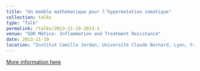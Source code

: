 ```yaml
---
title: "Un modèle mathématique pour l’hypermutation somatique"
collection: talks
type: "Talk"
permalink: /talks/2013-11-19-2013-1
venue: "GDR Métice: Inflammation and Treatment Resistance"
date: 2013-11-19
location: "Institut Camille Jordan, Université Claude Bernard, Lyon, France"
---
```


[More information here](https://jtm13.sciencesconf.org/)
